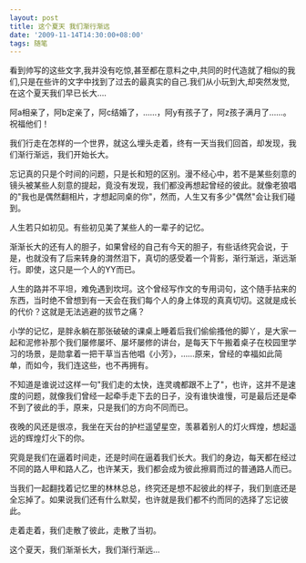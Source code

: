 ```yaml
---
layout: post
title: 这个夏天 我们渐行渐远
date: '2009-11-14T14:30:00+08:00'
tags: 随笔
---
```


看到帅写的这些文字,我并没有吃惊,甚至都在意料之中,共同的时代造就了相似的我们,只是在些许的文字中找到了过去的最真实的自己.我们从小玩到大,却突然发觉,在这个夏天我们早已长大....

阿a相亲了，阿b定亲了，阿c结婚了，……，阿y有孩子了，阿z孩子满月了……。祝福他们！

我们行走在怎样的一个世界，就这么埋头走着，终有一天当我们回首，却发现，我们渐行渐远，我们开始长大。

忘记真的只是个时间的问题，只是长和短的区别。漫不经心中，若不是某些刻意的镜头被某些人刻意的提起，竟没有发现，我们都没再想起曾经的彼此。就像老狼唱的"我也是偶然翻相片，才想起同桌的你"，然而，人生又有多少"偶然"会让我们碰到。

人生若只如初见。有些初见美了某些人的一辈子的记忆。

渐渐长大的还有人的胆子，如果曾经的自己有今天的胆子，有些话终究会说，于是，也就没有了后来转身的潸然泪下，真切的感受着一个背影，渐行渐远，渐远渐行。即使，这只是一个人的YY而已。

人生的路并不平坦，难免遇到坎坷。这个曾经写作文的专用词句，这个随手拈来的东西，当时绝不曾想到有一天会在我们每个人的身上体现的真真切切。这就是成长的代价？这就是无法逃避的拔节之痛？

小学的记忆，是胖永躺在那张破破的课桌上睡着后我们偷偷搔他的脚丫，是大家一起和泥修补那个我们屡修屡坏、屡坏屡修的讲台，是每天下午搬着桌子在校园里学习的场景，是勋拿着一把干草当吉他唱《小芳》，……原来，曾经的幸福如此简单，而如今，我们连这些，也不再拥有。

不知道是谁说过这样一句"我们走的太快，连灵魂都跟不上了"，也许，这并不是速度的问题，就像我们曾经一起牵手走下去的日子，没有谁快谁慢，可是最后还是牵不到了彼此的手，原来，只是我们的方向不同而已。

夜晚的风还是很凉，我坐在天台的护栏遥望星空，羡慕着别人的灯火辉煌，想起遥远的辉煌灯火下的你。

究竟是我们在逼着时间走，还是时间在逼着我们长大。我们的身边，每天都在经过不同的路人甲和路人乙，也许某天，我们都会成为彼此擦肩而过的普通路人而已。

当我们一起翻找着记忆里的林林总总，终究还是想不起彼此的样子，我们到底还是全忘掉了。如果说我们还有什么默契，也许就是我们都不约而同的选择了忘记彼此。

走着走着，我们走散了彼此，走散了当初。

这个夏天，我们渐渐长大，我们渐行渐远…
